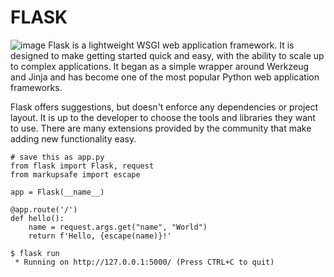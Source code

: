 # FLASK
![image](https://flask.palletsprojects.com/en/2.2.x/_images/flask-logo.png)
Flask is a lightweight WSGI web application framework. It is designed to make getting started quick and easy, with the ability to scale up to complex applications. It began as a simple wrapper around Werkzeug and Jinja and has become one of the most popular Python web application frameworks.

Flask offers suggestions, but doesn't enforce any dependencies or project layout. It is up to the developer to choose the tools and libraries they want to use. There are many extensions provided by the community that make adding new functionality easy.

```
# save this as app.py
from flask import Flask, request
from markupsafe import escape

app = Flask(__name__)

@app.route('/')
def hello():
    name = request.args.get("name", "World")
    return f'Hello, {escape(name)}!'
```

```
$ flask run
 * Running on http://127.0.0.1:5000/ (Press CTRL+C to quit)
```
